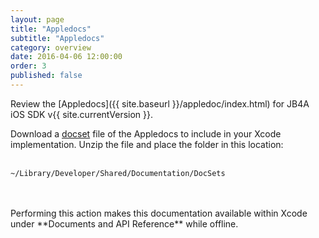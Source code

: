 ```yaml
---
layout: page
title: "Appledocs"
subtitle: "Appledocs"
category: overview
date: 2016-04-06 12:00:00
order: 3
published: false
---
```

Review the [Appledocs]({{ site.baseurl }}/appledoc/index.html) for JB4A iOS SDK v{{ site.currentVersion }}.

Download a <a href="https://github.com/salesforce-marketingcloud/JB4A-SDK-iOS/tree/master/docset">docset</a> file of the Appledocs to include in your Xcode implementation. Unzip the file and place the folder in this location:
<br />
<br />
```
~/Library/Developer/Shared/Documentation/DocSets
```
<br />
<br />
Performing this action makes this documentation available within Xcode under **Documents and API Reference** while offline.
